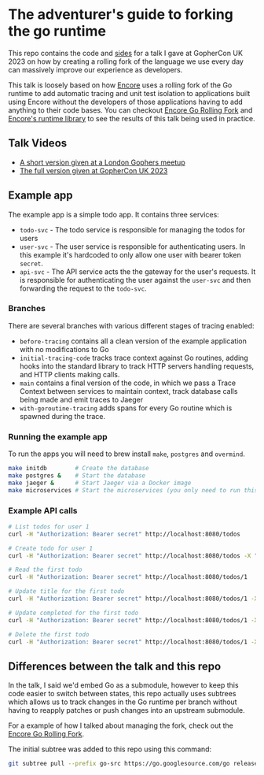 # The adventurer's guide to forking the go runtime

This repo contains the code and [sides](./slides.pdf) for a talk I gave at GopherCon UK 2023 on how by creating
a rolling fork of the language we use every day can massively improve our experience as developers.

This talk is loosely based on how [Encore](https://encore.dev) uses a rolling fork of the Go runtime to add automatic tracing and unit test isolation to applications built using Encore without the developers of those applications having to add anything to their code bases. You can checkout [Encore Go Rolling Fork](https://github.com/encoredev/go) and [Encore's runtime library](https://github.com/encoredev/encore/tree/main/runtime) to see the results of this talk being used in practice.

## Talk Videos

- [A short version given at a London Gophers meetup](https://www.youtube.com/watch?v=CymVdee2Q8Y)
- [The full version given at GopherCon UK 2023](https://www.youtube.com/watch?v=MRZU5J29Rys)

## Example app

The example app is a simple todo app. It contains three services:

- `todo-svc` - The todo service is responsible for managing the todos for users
- `user-svc` - The user service is responsible for authenticating users. In this example it's hardcoded to only allow
  one user with bearer token `secret`.
- `api-svc` - The API service acts the the gateway for the user's requests. It is responsible for authenticating the user
  against the `user-svc` and then forwarding the request to the `todo-svc`.

### Branches

There are several branches with various different stages of tracing enabled:
- `before-tracing` contains all a clean version of the example application with no modifications to Go
- `initial-tracing-code` tracks trace context against Go routines, adding hooks into the standard library to track HTTP servers handling requests, and HTTP clients making calls.
- `main` contains a final version of the code, in which we pass a Trace Context between services to maintain context, track database calls being made and emit traces to Jaeger
- `with-goroutine-tracing` adds spans for every Go routine which is spawned during the trace.

### Running the example app

To run the apps you will need to brew install `make`, `postgres` and `overmind`.

```bash
make initdb        # Create the database
make postgres &    # Start the database
make jaeger &      # Start Jaeger via a Docker image
make microservices # Start the microservices (you only need to run this when changing branches)
```

### Example API calls

```bash
# List todos for user 1
curl -H "Authorization: Bearer secret" http://localhost:8080/todos

# Create todo for user 1
curl -H "Authorization: Bearer secret" http://localhost:8080/todos -X "POST" -d `{"title":"My Todo"}`

# Read the first todo
curl -H "Authorization: Bearer secret" http://localhost:8080/todos/1

# Update title for the first todo
curl -H "Authorization: Bearer secret" http://localhost:8080/todos/1 -X "PATCH" -d `{"title":"New title"}`

# Update completed for the first todo
curl -H "Authorization: Bearer secret" http://localhost:8080/todos/1 -X "PATCH" -d `{"completed":true}`

# Delete the first todo
curl -H "Authorization: Bearer secret" http://localhost:8080/todos/1 -X "DELETE"

```

## Differences between the talk and this repo

In the talk, I said we'd embed Go as a submodule, however to keep this code easier to switch between states, this repo actually uses subtrees which allows us to track changes in the Go runtime per branch without having to reapply patches or push changes into an upstream submodule.

For a example of how I talked about managing the fork, check out the [Encore Go Rolling Fork](https://github.com/encoredev/go).

The initial subtree was added to this repo using this command:

```bash
git subtree pull --prefix go-src https://go.googlesource.com/go release-branch.go1.20 --squash
```

